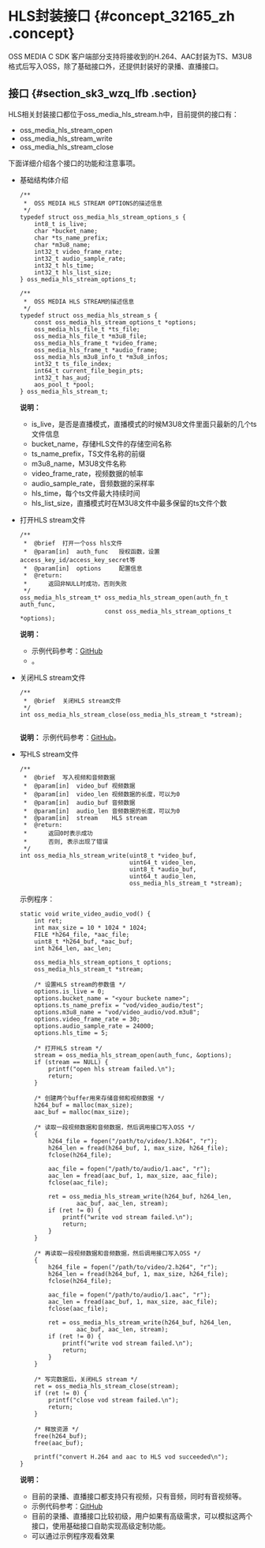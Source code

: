 # HLS封装接口 {#concept_32165_zh .concept}

OSS MEDIA C SDK 客户端部分支持将接收到的H.264、AAC封装为TS、M3U8格式后写入OSS，除了基础接口外，还提供封装好的录播、直播接口。

## 接口 {#section_sk3_wzq_lfb .section}

HLS相关封装接口都位于oss\_media\_hls\_stream.h中，目前提供的接口有：

-   oss\_media\_hls\_stream\_open
-   oss\_media\_hls\_stream\_write
-   oss\_media\_hls\_stream\_close

下面详细介绍各个接口的功能和注意事项。

-   基础结构体介绍

    ```language-c
    /**
     *  OSS MEDIA HLS STREAM OPTIONS的描述信息
     */
    typedef struct oss_media_hls_stream_options_s {
        int8_t is_live;
        char *bucket_name;
        char *ts_name_prefix;
        char *m3u8_name;
        int32_t video_frame_rate;
        int32_t audio_sample_rate;
        int32_t hls_time;
        int32_t hls_list_size;
    } oss_media_hls_stream_options_t;
    
    /**
     *  OSS MEDIA HLS STREAM的描述信息
     */
    typedef struct oss_media_hls_stream_s {
        const oss_media_hls_stream_options_t *options;
        oss_media_hls_file_t *ts_file;
        oss_media_hls_file_t *m3u8_file;
        oss_media_hls_frame_t *video_frame;
        oss_media_hls_frame_t *audio_frame;
        oss_media_hls_m3u8_info_t *m3u8_infos;
        int32_t ts_file_index;
        int64_t current_file_begin_pts;
        int32_t has_aud;
        aos_pool_t *pool;
    } oss_media_hls_stream_t;
    
    ```

    **说明：** 

    -   is\_live，是否是直播模式，直播模式的时候M3U8文件里面只最新的几个ts文件信息
    -   bucket\_name，存储HLS文件的存储空间名称
    -   ts\_name\_prefix，TS文件名称的前缀
    -   m3u8\_name，M3U8文件名称
    -   video\_frame\_rate，视频数据的帧率
    -   audio\_sample\_rate，音频数据的采样率
    -   hls\_time，每个ts文件最大持续时间
    -   hls\_list\_size，直播模式时在M3U8文件中最多保留的ts文件个数
-   打开HLS stream文件

    ```language-c
    /**
     *  @brief  打开一个oss hls文件
     *  @param[in]  auth_func   授权函数，设置access_key_id/access_key_secret等
     *  @param[in]  options     配置信息
     *  @return:
     *      返回非NULL时成功，否则失败
     */
    oss_media_hls_stream_t* oss_media_hls_stream_open(auth_fn_t auth_func,
                            const oss_media_hls_stream_options_t *options);
    
    ```

    **说明：** 

    -   示例代码参考：[GitHub](https://github.com/aliyun/aliyun-media-c-sdk/blob/master/sample/hls_stream_sample.c)
    -   。
-   关闭HLS stream文件

    ```language-c
    /**
     *  @brief  关闭HLS stream文件
     */
    int oss_media_hls_stream_close(oss_media_hls_stream_t *stream);
    
    
    ```

    **说明：** 示例代码参考：[GitHub](https://github.com/aliyun/aliyun-media-c-sdk/blob/master/sample/hls_stream_sample.c)。

-   写HLS stream文件

    ```language-c
    /**
     *  @brief  写入视频和音频数据
     *  @param[in]  video_buf 视频数据
     *  @param[in]  video_len 视频数据的长度，可以为0
     *  @param[in]  audio_buf 音频数据
     *  @param[in]  audio_len 音频数据的长度，可以为0
     *  @param[in]  stream    HLS stream
     *  @return:
     *      返回0时表示成功
     *      否则, 表示出现了错误
     */
    int oss_media_hls_stream_write(uint8_t *video_buf,
                                   uint64_t video_len,
                                   uint8_t *audio_buf,
                                   uint64_t audio_len,
                                   oss_media_hls_stream_t *stream);
    
    ```

    示例程序：

    ```language-c
    static void write_video_audio_vod() {
        int ret;
        int max_size = 10 * 1024 * 1024;
        FILE *h264_file, *aac_file;
        uint8_t *h264_buf, *aac_buf;
        int h264_len, aac_len;
        
        oss_media_hls_stream_options_t options;
        oss_media_hls_stream_t *stream;
    
        /* 设置HLS stream的参数值 */
        options.is_live = 0;
        options.bucket_name = "<your buckete name>";
        options.ts_name_prefix = "vod/video_audio/test";
        options.m3u8_name = "vod/video_audio/vod.m3u8";
        options.video_frame_rate = 30;
        options.audio_sample_rate = 24000;
        options.hls_time = 5;
        
        /* 打开HLS stream */
        stream = oss_media_hls_stream_open(auth_func, &options);
        if (stream == NULL) {
            printf("open hls stream failed.\n");
            return;
        }
    
        /* 创建两个buffer用来存储音频和视频数据 */
        h264_buf = malloc(max_size);
        aac_buf = malloc(max_size);
    
        /* 读取一段视频数据和音频数据，然后调用接口写入OSS */
        {
            h264_file = fopen("/path/to/video/1.h264", "r");
            h264_len = fread(h264_buf, 1, max_size, h264_file);
            fclose(h264_file);
    
            aac_file = fopen("/path/to/audio/1.aac", "r");
            aac_len = fread(aac_buf, 1, max_size, aac_file);
            fclose(aac_file);
    
            ret = oss_media_hls_stream_write(h264_buf, h264_len, 
                    aac_buf, aac_len, stream);
            if (ret != 0) {
                printf("write vod stream failed.\n");
                return;
            }
        }
    
        /* 再读取一段视频数据和音频数据，然后调用接口写入OSS */
        {
            h264_file = fopen("/path/to/video/2.h264", "r");
            h264_len = fread(h264_buf, 1, max_size, h264_file);
            fclose(h264_file);
    
            aac_file = fopen("/path/to/audio/1.aac", "r");
            aac_len = fread(aac_buf, 1, max_size, aac_file);
            fclose(aac_file);
    
            ret = oss_media_hls_stream_write(h264_buf, h264_len, 
                    aac_buf, aac_len, stream);
            if (ret != 0) {
                printf("write vod stream failed.\n");
                return;
            }
        }   
    
        /* 写完数据后，关闭HLS stream */
        ret = oss_media_hls_stream_close(stream);
        if (ret != 0) {
            printf("close vod stream failed.\n");
            return;
        }
    
        /* 释放资源 */
        free(h264_buf);
        free(aac_buf);
    
        printf("convert H.264 and aac to HLS vod succeeded\n");
    }
    
    ```

    **说明：** 

    -   目前的录播、直播接口都支持只有视频，只有音频，同时有音视频等。
    -   示例代码参考：[GitHub](https://github.com/aliyun/aliyun-media-c-sdk/blob/master/sample/hls_stream_sample.c) 
    -   目前的录播、直播接口比较初级，用户如果有高级需求，可以模拟这两个接口，使用基础接口自助实现高级定制功能。
    -   可以通过示例程序观看效果


